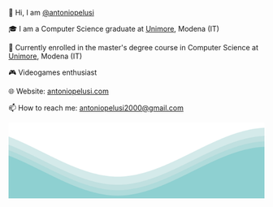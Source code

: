 <p>   👋 Hi, I am  <a href="https://github.com/antoniopelusi">@antoniopelusi</a></p>

<p>   🎓 I am a Computer Science graduate at <a href="https://www.unimore.it/">Unimore</a>, Modena (IT)</p>

<p>   🌱 Currently enrolled in the master's degree course in Computer Science at <a href="https://www.unimore.it/">Unimore</a>, Modena (IT)</p>

<p>   🎮 Videogames enthusiast</p>

<p>   🌐 Website: <a href="https://www.antoniopelusi.com">antoniopelusi.com</a></p>

<p>   📫 How to reach me: <a href="mailto:antoniopelusi2000@gmail.com">antoniopelusi2000@gmail.com</a></p>

<img src="https://raw.githubusercontent.com/antoniopelusi/antoniopelusi/master/waves.svg" width="100%" height="150">
